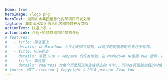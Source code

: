```yaml
---
home: true
heroImage: /logo.png
heroText: 湖南山水集团信息化内部项目开发文档
tagline: 湖南山水集团信息化内部项目开发文档
actionText: 快速上手 →
actionLink: 介绍/01项目结构和架构介绍
# features:
#   - title: 简洁至上
#     details: 以 Markdown 为中心的项目结构，以最少的配置帮助你专注于写作。
#   - title: Vue驱动
#     details: 享受 Vue + webpack 的开发体验，在 Markdown 中使用 Vue 组件，同时可以使用 Vue 来开发自定义主题。
#   - title: 高性能
#     details: VuePress 为每个页面预渲染生成静态的 HTML，同时在页面被加载的时候，将作为 SPA 运行。
# footer: MIT Licensed | Copyright © 2018-present Evan You
---
```

